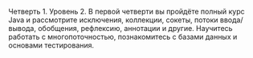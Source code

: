 Четверть 1. Уровень 2. В первой четверти вы пройдёте полный курс Java и рассмотрите исключения, коллекции, сокеты, потоки ввода/вывода, обобщения, рефлексию, аннотации и другие. Научитесь работать с многопоточностью, познакомитесь с базами данных и основами тестирования.
